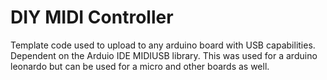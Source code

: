 # DIY MIDI Controller
Template code used to upload to any arduino board with USB capabilities. Dependent on the Arduio IDE MIDIUSB library.
This was used for a arduino leonardo but can be used for a micro and other boards as well. 
